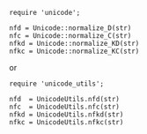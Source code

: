     require 'unicode';

    nfd = Unicode::normalize_D(str)
    nfc = Unicode::normalize_C(str)
    nfkd = Unicode::normalize_KD(str)
    nfkc = Unicode::normalize_KC(str)

or

    require 'unicode_utils';

    nfd  = UnicodeUtils.nfd(str)
    nfc  = UnicodeUtils.nfc(str)
    nfkd = UnicodeUtils.nfkd(str)
    nfkc = UnicodeUtils.nfkc(str)
